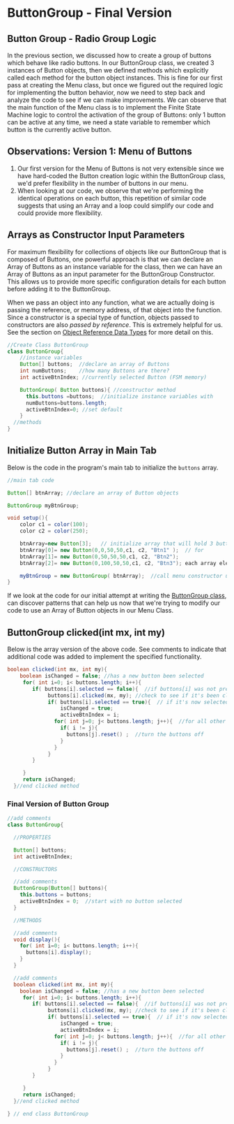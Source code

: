 # ButtonGroup - Final Version

## Button Group - Radio Group Logic

In the previous section, we discussed how to create a group of buttons which behave like radio buttons. In our ButtonGroup class, we created 3 instances of Button objects, then we defined methods which explicitly called each method for the button object instances. This is fine for our first pass at creating the Menu class, but once we figured out the required logic for implementing the button behavior, now we need to step back and analyze the code to see if we can make improvements. We can observe that the main function of the Menu class is to implement the Finite State Machine logic to control the activation of the group of Buttons: only 1 button can be active at any time, we need a state variable to remember which button is the currently active button.

## Observations: Version 1: Menu of Buttons

1. Our first version for the Menu of Buttons is not very extensible since we have hard-coded the Button creation logic within the ButtonGroup class, we'd prefer flexibility in the number of buttons in our menu.
2. When looking at our code, we observe that we're performing the identical operations on each button, this repetition of similar code suggests that using an Array and a loop could simplify our code and could provide more flexibility.

## Arrays as Constructor Input Parameters

For maximum flexibility for collections of objects like our ButtonGroup that is composed of Buttons, one powerful approach is that we can declare an Array of Buttons as an instance variable for the class, then we can have an Array of Buttons as an input parameter for the ButtonGroup Constructor. This allows us to provide more specific configuration details for each button before adding it to the ButtonGroup.

When we pass an object into any function, what we are actually doing is passing the reference, or memory address, of that object into the function. Since a constructor is a special type of function, objects passed to constructors are also _passed by reference_. This is extremely helpful for us. See the section on [Object Reference Data Types](https://github.com/kdoore/cs1335-java-and-processing/tree/9e8e8ed05c8db5e0695fd2711a01f24b372e8118/reference_data_types.md) for more detail on this.

```java
//Create Class ButtonGroup
class ButtonGroup{
    //instance variables
    Button[] buttons;  //declare an array of Buttons
    int numButtons;    //how many Buttons are there?
    int activeBtnIndex; //currently selected Button (FSM memory)

    ButtonGroup( Button buttons){ //constructor method
      this.buttons =buttons;  //initialize instance variables with 
      numButtons=buttons.length;
      activeBtnIndex=0; //set default
    }
  //methods 
}
```

## Initialize Button Array in Main Tab

Below is the code in the program's main tab to initialize the `buttons` array.

```java
//main tab code 

Button[] btnArray; //declare an array of Button objects

ButtonGroup myBtnGroup;

void setup(){
    color c1 = color(100);
    color c2 = color(250);

    btnArray=new Button[3];   // initialize array that will hold 3 button
    btnArray[0]= new Button(0,0,50,50,c1, c2, "Btn1" );  // for 
    btnArray[1]= new Button(0,50,50,50,c1, c2, "Btn2"); 
    btnArray[2]= new Button(0,100,50,50,c1, c2, "Btn3"); each array element, call the Button constructor, to initialize a Button object.

    myBtnGroup = new ButtonGroup( btnArray);  //call menu constructor using an array input parameter
}
```

If we look at the code for our initial attempt at writing the [ButtonGroup class](https://github.com/kdoore/cs1335-java-and-processing/tree/9e8e8ed05c8db5e0695fd2711a01f24b372e8118/menu_buttons.md), can discover patterns that can help us now that we're trying to modify our code to use an Array of Button objects in our Menu Class.

## ButtonGroup clicked\(int mx, int my\)

Below is the array version of the above code. See comments to indicate that additional code was added to implement the specified functionality.

```java
boolean clicked(int mx, int my){
    boolean isChanged = false; //has a new button been selected
     for( int i=0; i< buttons.length; i++){
        if( buttons[i].selected == false){  //if buttons[i] was not previously selected
             buttons[i].clicked(mx, my); //check to see if it's been clicked
             if( buttons[i].selected == true){  // if it's now selected
                 isChanged = true;
                 activeBtnIndex = i;
               for( int j=0; j< buttons.length; j++){  //for all other buttons
                 if( i != j){    
                   buttons[j].reset() ;  //turn the buttons off
                 }
               } 
             }
        }

     }  
     return isChanged;
  }//end clicked method 
```

### Final Version of Button Group

```java
//add comments
class ButtonGroup{

  //PROPERTIES

  Button[] buttons;
  int activeBtnIndex;

  //CONSTRUCTORS

  //add comments
  ButtonGroup(Button[] buttons){
    this.buttons = buttons;
    activeBtnIndex = 0;  //start with no button selected 
  }

  //METHODS

  //add comments
  void display(){
    for( int i=0; i< buttons.length; i++){
      buttons[i].display();
    }
  }

  //add comments
  boolean clicked(int mx, int my){
    boolean isChanged = false; //has a new button been selected
     for( int i=0; i< buttons.length; i++){
        if( buttons[i].selected == false){  //if buttons[i] was not previously selected
             buttons[i].clicked(mx, my); //check to see if it's been clicked
             if( buttons[i].selected == true){  // if it's now selected
                 isChanged = true;
                 activeBtnIndex = i;
               for( int j=0; j< buttons.length; j++){  //for all other buttons
                 if( i != j){    
                   buttons[j].reset() ;  //turn the buttons off
                 }
               } 
             }
        }

     }  
     return isChanged;
  }//end clicked method 

} // end class ButtonGroup
```

